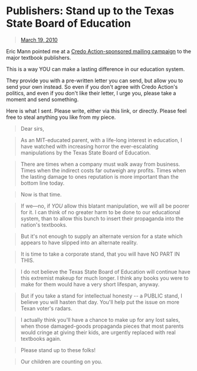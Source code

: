 # Publishers: Stand up to the Texas State Board of Education

> [March 19, 2010](.)


Eric Mann pointed me at a [Credo Action-sponsored mailing campaign](https://act.credoaction.com/campaign/textbooks/) to the major textbook publishers.

This is a way YOU can make a lasting difference in our education system.

They provide you with a pre-written letter you can send, but allow you to send your own instead. So even if you don't agree with Credo Action's politics, and even if you don't like their letter, I urge you, please take a moment and send something.

Here is what I sent. Please write, either via this link, or directly. Please feel free to steal anything you like from my piece.

> Dear sirs,

> As an MIT-educated parent, with a life-long interest in education, I have watched with increasing horror the ever-escalating manipulations by the Texas State Board of Education.

> There are times when a company must walk away from business. Times when the indirect costs far outweigh any profits. Times when the lasting damage to ones reputation is more important than the bottom line today.

> Now is that time.

> If we—no, if _YOU_ allow this blatant manipulation, we will all be poorer for it. I can think of no greater harm to be done to our educational system, than to allow this bunch to insert their propaganda into the nation's textbooks.

> But it's not enough to supply an alternate version for a state which appears to have slipped into an alternate reality.

> It is time to take a corporate stand, that you will have NO PART IN THIS.

> I do not believe the Texas State Board of Education will continue have this extremist makeup for much longer. I think any books you were to make for them would have a very short lifespan, anyway.

> But if you take a stand for intellectual honesty -- a PUBLIC stand, I believe you will hasten that day. You'll help put the issue on more Texan voter's radars.

> I actually think you'll have a chance to make up for any lost sales, when those damaged-goods propaganda pieces that most parents would cringe at giving their kids, are urgently replaced with real textbooks again.

> Please stand up to these folks!

> Our children are counting on you.